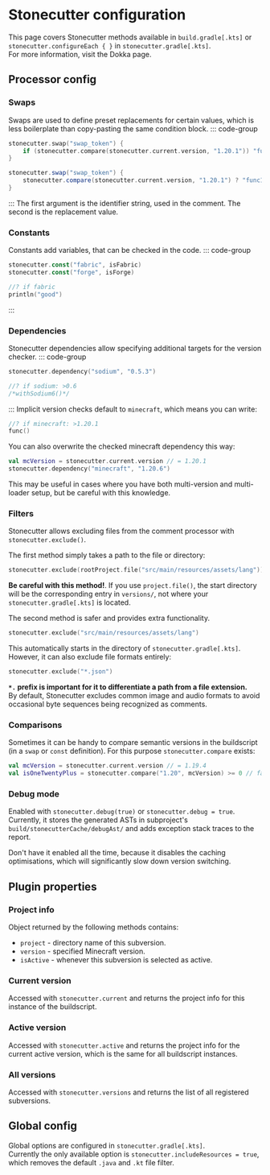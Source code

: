 # Stonecutter configuration
This page covers Stonecutter methods available in `build.gradle[.kts]` or `stonecutter.configureEach { }` in `stonecutter.gradle[.kts]`.  
For more information, visit the Dokka page.

## Processor config
### Swaps
Swaps are used to define preset replacements for certain values, 
which is less boilerplate than copy-pasting the same condition block.
::: code-group
```kotlin [build.gradle.kts]
stonecutter.swap("swap_token") {
    if (stonecutter.compare(stonecutter.current.version, "1.20.1")) "func1()" else "func2()"
}
```

```groovy [build.gradle]
stonecutter.swap("swap_token") {
    stonecutter.compare(stonecutter.current.version, "1.20.1") ? "func1()" : "func2()"
}
```
:::
The first argument is the identifier string, used in the comment. 
The second is the replacement value.

### Constants
Constants add variables, that can be checked in the code.
::: code-group
```kotlin [build.gradle[.kts]]
stonecutter.const("fabric", isFabric)
stonecutter.const("forge", isForge)
```
```kotlin [code.kt]
//? if fabric
println("good")
```
:::

### Dependencies
Stonecutter dependencies allow specifying additional targets for the version checker.
::: code-group
```kotlin [build.gradle[.kts]]
stonecutter.dependency("sodium", "0.5.3")
```
```kotlin [code.kt]
//? if sodium: >0.6
/*withSodium6()*/
```
:::
Implicit version checks default to `minecraft`, which means you can write:
```kotlin [code.kt]
//? if minecraft: >1.20.1
func()
```
You can also overwrite the checked minecraft dependency this way:
```kotlin [build.gradle[.kts]]
val mcVersion = stonecutter.current.version // = 1.20.1
stonecutter.dependency("minecraft", "1.20.6")
```
This may be useful in cases where you have both multi-version and multi-loader setup, but be careful with this knowledge.

### Filters
Stonecutter allows excluding files from the comment processor with `stonecutter.exclude()`.

The first method simply takes a path to the file or directory:
```kotlin [build.gradle[.kts]]
stonecutter.exclude(rootProject.file("src/main/resources/assets/lang"))
```
**Be careful with this method!**. If you use `project.file()`, the start directory will be the corresponding entry in `versions/`, 
not where your `stonecutter.gradle[.kts]` is located.

The second method is safer and provides extra functionality.
```kotlin [build.gradle[.kts]]
stonecutter.exclude("src/main/resources/assets/lang")
```
This automatically starts in the directory of `stonecutter.gradle[.kts]`. However, it can also exclude file formats entirely:
```kotlin [build.gradle[.kts]]
stonecutter.exclude("*.json")
```
**`*.` prefix is important for it to differentiate a path from a file extension.**  
By default, Stonecutter excludes common image and audio formats to avoid occasional byte sequences being recognized as comments.

### Comparisons
Sometimes it can be handy to compare semantic versions in the buildscript (in a `swap` or `const` definition).
For this purpose `stonecutter.compare` exists:
```kotlin
val mcVersion = stonecutter.current.version // = 1.19.4
val isOneTwentyPlus = stonecutter.compare("1.20", mcVersion) >= 0 // false
```

### Debug mode
Enabled with `stonecutter.debug(true)` or `stonecutter.debug = true`.  
Currently, it stores the generated ASTs in subproject's `build/stonecutterCache/debugAst/` 
and adds exception stack traces to the report.

Don't have it enabled all the time, because it disables the caching optimisations, 
which will significantly slow down version switching.

## Plugin properties
### Project info
Object returned by the following methods contains:
- `project` - directory name of this subversion.
- `version` - specified Minecraft version.
- `isActive` - whenever this subversion is selected as active.

### Current version
Accessed with `stonecutter.current` and returns the project info for this instance of the buildscript.

### Active version
Accessed with `stonecutter.active` and returns the project info for the current active version, 
which is the same for all buildscript instances.

### All versions
Accessed with `stonecutter.versions` and returns the list of all registered subversions.

## Global config
Global options are configured in `stonecutter.gradle[.kts]`.  
Currently the only available option is `stonecutter.includeResources = true`, 
which removes the default `.java` and `.kt` file filter.